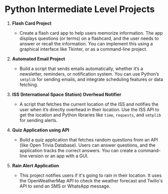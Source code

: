
# Python Intermediate Level Projects

1. **Flash Card Project**
   - Create a flash card app to help users memorize information. The app displays questions (or terms) on a flashcard, and the user needs to answer or recall the information. You can implement this using a graphical interface like Tkinter, or as a command-line project.
   
2. **Automated Email Project**
   - Build a script that sends emails automatically, whether it’s a newsletter, reminders, or notification system. You can use Python’s `smtplib` for sending emails, and integrate scheduling features or data fetching.

3. **ISS (International Space Station) Overhead Notifier**
   - A script that fetches the current location of the ISS and notifies the user when it’s directly overhead in their location. Use the ISS API to get the location and Python libraries like `time`, `requests`, and `smtplib` for sending alerts.

4. **Quiz Application using API**
   - Build a quiz application that fetches random questions from an API (like Open Trivia Database). Users can answer questions, and the application tracks the correct answers. You can create a command-line version or an app with a GUI.

5. **Rain Alert Application**
   - This project notifies users if it's going to rain in their location. It uses the OpenWeatherMap API to check the weather forecast and Twilio's API to send an SMS or WhatsApp message.

